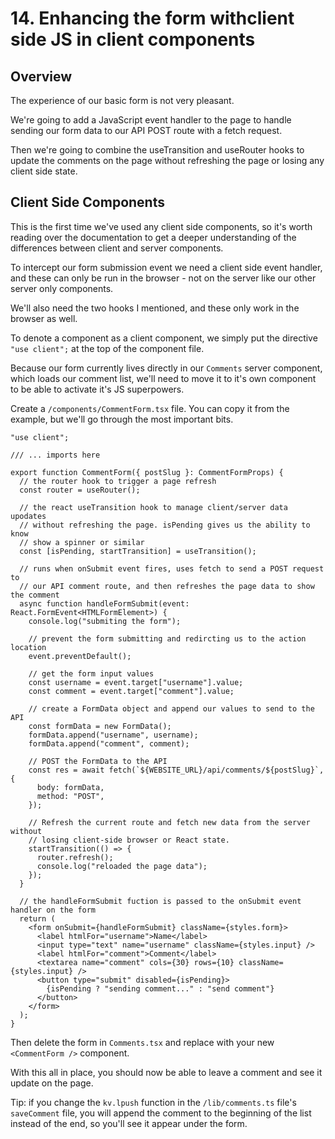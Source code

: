 # 14. Enhancing the form withclient side JS in client components

## Overview

The experience of our basic form is not very pleasant.

We're going to add a JavaScript event handler to the page to handle sending our form data to our API POST route with a fetch request.

Then we're going to combine the useTransition and useRouter hooks to update the comments on the page without refreshing the page or losing any client side state.

## Client Side Components

This is the first time we've used any client side components, so it's worth reading over the documentation to get a deeper understanding of the differences between client and server components.

To intercept our form submission event we need a client side event handler, and these can only be run in the browser - not on the server like our other server only components.

We'll also need the two hooks I mentioned, and these only work in the browser as well.

To denote a component as a client component, we simply put the directive `"use client";` at the top of the component file.

Because our form currently lives directly in our `Comments` server component, which loads our comment list, we'll need to move it to it's own component to be able to activate it's JS superpowers.

Create a `/components/CommentForm.tsx` file. You can copy it from the example, but we'll go through the most important bits.

```tsx
"use client";

/// ... imports here

export function CommentForm({ postSlug }: CommentFormProps) {
  // the router hook to trigger a page refresh
  const router = useRouter();

  // the react useTransition hook to manage client/server data upodates
  // without refreshing the page. isPending gives us the ability to know
  // show a spinner or similar
  const [isPending, startTransition] = useTransition();

  // runs when onSubmit event fires, uses fetch to send a POST request to
  // our API comment route, and then refreshes the page data to show the comment
  async function handleFormSubmit(event: React.FormEvent<HTMLFormElement>) {
    console.log("submiting the form");

    // prevent the form submitting and redircting us to the action location
    event.preventDefault();

    // get the form input values
    const username = event.target["username"].value;
    const comment = event.target["comment"].value;

    // create a FormData object and append our values to send to the API
    const formData = new FormData();
    formData.append("username", username);
    formData.append("comment", comment);

    // POST the FormData to the API
    const res = await fetch(`${WEBSITE_URL}/api/comments/${postSlug}`, {
      body: formData,
      method: "POST",
    });

    // Refresh the current route and fetch new data from the server without
    // losing client-side browser or React state.
    startTransition(() => {
      router.refresh();
      console.log("reloaded the page data");
    });
  }

  // the handleFormSubmit fuction is passed to the onSubmit event handler on the form
  return (
    <form onSubmit={handleFormSubmit} className={styles.form}>
      <label htmlFor="username">Name</label>
      <input type="text" name="username" className={styles.input} />
      <label htmlFor="comment">Comment</label>
      <textarea name="comment" cols={30} rows={10} className={styles.input} />
      <button type="submit" disabled={isPending}>
        {isPending ? "sending comment..." : "send comment"}
      </button>
    </form>
  );
}
```

Then delete the form in `Comments.tsx` and replace with your new `<CommentForm />` component.

With this all in place, you should now be able to leave a comment and see it update on the page.

Tip: if you change the `kv.lpush` function in the `/lib/comments.ts` file's `saveComment` file, you will append the comment to the beginning of the list instead of the end, so you'll see it appear under the form.
